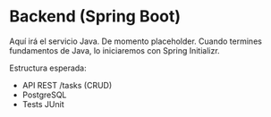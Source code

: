 # Backend (Spring Boot)

Aquí irá el servicio Java. De momento placeholder.
Cuando termines fundamentos de Java, lo iniciaremos con Spring Initializr.

Estructura esperada:
- API REST /tasks (CRUD)
- PostgreSQL
- Tests JUnit
